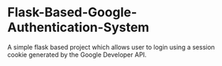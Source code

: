 # Flask-Based-Google-Authentication-System
A simple flask based project which allows user to login using a session cookie generated by the Google Developer API.
